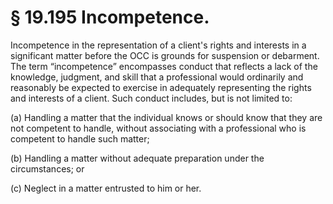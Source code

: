 # § 19.195   Incompetence.

Incompetence in the representation of a client's rights and interests in a significant matter before the OCC is grounds for suspension or debarment. The term “incompetence” encompasses conduct that reflects a lack of the knowledge, judgment, and skill that a professional would ordinarily and reasonably be expected to exercise in adequately representing the rights and interests of a client. Such conduct includes, but is not limited to:


(a) Handling a matter that the individual knows or should know that they are not competent to handle, without associating with a professional who is competent to handle such matter;


(b) Handling a matter without adequate preparation under the circumstances; or


(c) Neglect in a matter entrusted to him or her.






